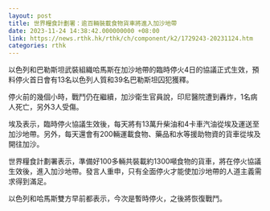 ```yaml
---
layout: post
title: 世界糧食計劃署：逾百輛裝載食物貨車將進入加沙地帶
date: 2023-11-24 14:38:42.000000000 +08:00
link: https://news.rthk.hk/rthk/ch/component/k2/1729243-20231124.htm
categories: rthk
---
```


以色列和巴勒斯坦武裝組織哈馬斯在加沙地帶的臨時停火4日的協議正式生效，預料停火首日會有13名以色列人質和39名巴勒斯坦囚犯獲釋。

停火前的幾個小時，戰鬥仍在繼續，加沙衛生官員說，印尼醫院遭到轟炸，1名病人死亡，另外3人受傷。

埃及表示，臨時停火協議生效後，每天將有13萬升柴油和4卡車汽油從埃及運送至加沙地帶。另外，每天還會有200輛運載食物、藥品和水等援助物資的貨車從埃及開往加沙。

世界糧食計劃署表示，準備好100多輛共裝載約1300噸食物的貨車，將在停火協議生效後，進入加沙地帶。發言人重申，只有全面停火才能使加沙地帶的人道主義需求得到滿足。

以色列和哈馬斯雙方早前都表示，今次是暫時停火，之後將恢復戰鬥。

